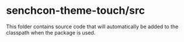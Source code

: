 # senchcon-theme-touch/src

This folder contains source code that will automatically be added to the classpath when
the package is used.
